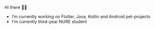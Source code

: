 Hi there 👋📌

-  I’m currently working on  Flutter, Java, Kotlin and Android pet-projects
-  I'm currently third-year NURE student

